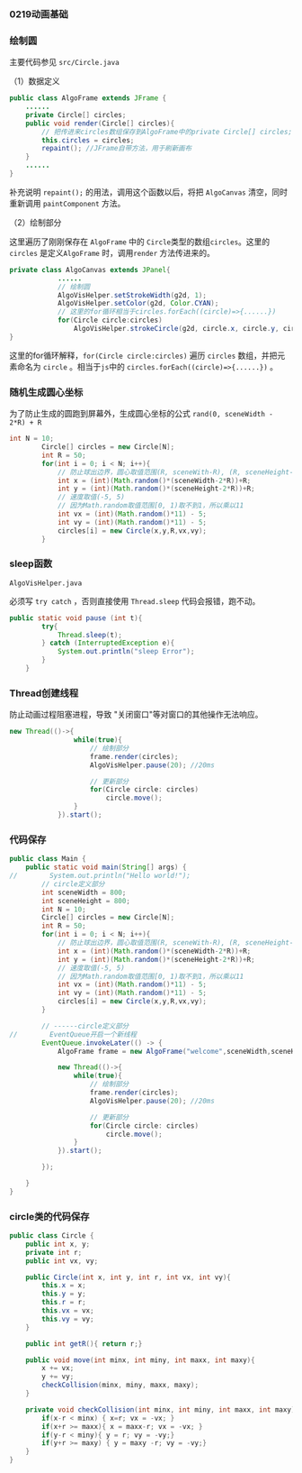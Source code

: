 ### 0219动画基础

### 绘制圆

主要代码参见 `src/Circle.java`

（1）数据定义

```java
public class AlgoFrame extends JFrame {
    ......
    private Circle[] circles;
    public void render(Circle[] circles){
        // 把传进来circles数组保存到AlgoFrame中的private Circle[] circles;
        this.circles = circles; 
        repaint(); //JFrame自带方法，用于刷新画布
    }
    ......
}
```

补充说明 `repaint();` 的用法，调用这个函数以后，将把 `AlgoCanvas` 清空，同时重新调用 `paintComponent` 方法。



（2）绘制部分

这里遍历了刚刚保存在 `AlgoFrame` 中的 `Circle`类型的数组`circles`。这里的`circles` 是定义`AlgoFrame` 时，调用`render` 方法传进来的。

```java
private class AlgoCanvas extends JPanel{
			......
            // 绘制圆
            AlgoVisHelper.setStrokeWidth(g2d, 1);
            AlgoVisHelper.setColor(g2d, Color.CYAN);
            // 这里的for循环相当于circles.forEach((circle)=>{......})
            for(Circle circle:circles)
                AlgoVisHelper.strokeCircle(g2d, circle.x, circle.y, circle.getR());
}
```

这里的for循环解释，`for(Circle circle:circles)` 遍历 `circles` 数组，并把元素命名为 `circle` 。相当于`js`中的 `circles.forEach((circle)=>{......})` 。



### 随机生成圆心坐标

为了防止生成的圆跑到屏幕外，生成圆心坐标的公式 `rand(0, sceneWidth - 2*R) + R`

```java
int N = 10;
        Circle[] circles = new Circle[N];
        int R = 50;
        for(int i = 0; i < N; i++){
            // 防止球出边界，圆心取值范围(R, sceneWith-R), (R, sceneHeight-R)
            int x = (int)(Math.random()*(sceneWidth-2*R))+R;
            int y = (int)(Math.random()*(sceneHeight-2*R))+R;
            // 速度取值(-5, 5)
            // 因为Math.random取值范围[0, 1)取不到1，所以乘以11
            int vx = (int)(Math.random()*11) - 5;
            int vy = (int)(Math.random()*11) - 5;
            circles[i] = new Circle(x,y,R,vx,vy);
        }
```





### sleep函数

`AlgoVisHelper.java`

必须写 `try catch` ，否则直接使用 `Thread.sleep` 代码会报错，跑不动。

```java
public static void pause (int t){
        try{
            Thread.sleep(t);
        } catch (InterruptedException e){
            System.out.println("sleep Error");
        }
    }
```



### Thread创建线程

防止动画过程阻塞进程，导致 "关闭窗口"等对窗口的其他操作无法响应。

```java
new Thread(()->{
                while(true){
                    // 绘制部分
                    frame.render(circles);
                    AlgoVisHelper.pause(20); //20ms

                    // 更新部分
                    for(Circle circle: circles)
                        circle.move();
                }
            }).start();
```



### 代码保存

```java
public class Main {
    public static void main(String[] args) {
//        System.out.println("Hello world!");
        // circle定义部分
        int sceneWidth = 800;
        int sceneHeight = 800;
        int N = 10;
        Circle[] circles = new Circle[N];
        int R = 50;
        for(int i = 0; i < N; i++){
            // 防止球出边界，圆心取值范围(R, sceneWith-R), (R, sceneHeight-R)
            int x = (int)(Math.random()*(sceneWidth-2*R))+R;
            int y = (int)(Math.random()*(sceneHeight-2*R))+R;
            // 速度取值(-5, 5)
            // 因为Math.random取值范围[0, 1)取不到1，所以乘以11
            int vx = (int)(Math.random()*11) - 5;
            int vy = (int)(Math.random()*11) - 5;
            circles[i] = new Circle(x,y,R,vx,vy);
        }

        // ------circle定义部分
//        EventQueue开启一个新线程
        EventQueue.invokeLater(() -> {
            AlgoFrame frame = new AlgoFrame("welcome",sceneWidth,sceneHeight);

            new Thread(()->{
                while(true){
                    // 绘制部分
                    frame.render(circles);
                    AlgoVisHelper.pause(20); //20ms

                    // 更新部分
                    for(Circle circle: circles)
                        circle.move();
                }
            }).start();

        });

    }
}
```



### circle类的代码保存

```java
public class Circle {
    public int x, y;
    private int r;
    public int vx, vy;

    public Circle(int x, int y, int r, int vx, int vy){
        this.x = x;
        this.y = y;
        this.r = r;
        this.vx = vx;
        this.vy = vy;
    }

    public int getR(){ return r;}

    public void move(int minx, int miny, int maxx, int maxy){
        x += vx;
        y += vy;
        checkCollision(minx, miny, maxx, maxy);
    }

    private void checkCollision(int minx, int miny, int maxx, int maxy){
        if(x-r < minx) { x=r; vx = -vx; }
        if(x+r >= maxx){ x = maxx-r; vx = -vx; }
        if(y-r < miny){ y = r; vy = -vy;}
        if(y+r >= maxy) { y = maxy -r; vy = -vy;}
    }
}

```



